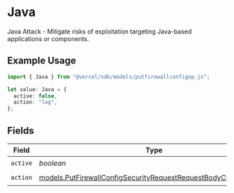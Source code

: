 # Java

Java Attack - Mitigate risks of exploitation targeting Java-based applications or components.

## Example Usage

```typescript
import { Java } from "@vercel/sdk/models/putfirewallconfigop.js";

let value: Java = {
  active: false,
  action: "log",
};
```

## Fields

| Field                                                                                                                                    | Type                                                                                                                                     | Required                                                                                                                                 | Description                                                                                                                              |
| ---------------------------------------------------------------------------------------------------------------------------------------- | ---------------------------------------------------------------------------------------------------------------------------------------- | ---------------------------------------------------------------------------------------------------------------------------------------- | ---------------------------------------------------------------------------------------------------------------------------------------- |
| `active`                                                                                                                                 | *boolean*                                                                                                                                | :heavy_check_mark:                                                                                                                       | N/A                                                                                                                                      |
| `action`                                                                                                                                 | [models.PutFirewallConfigSecurityRequestRequestBodyCrsJavaAction](../models/putfirewallconfigsecurityrequestrequestbodycrsjavaaction.md) | :heavy_check_mark:                                                                                                                       | N/A                                                                                                                                      |